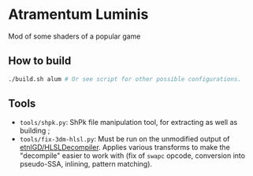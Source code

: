 # Atramentum Luminis

Mod of some shaders of a popular game

## How to build

```sh
./build.sh alum # Or see script for other possible configurations.
```

## Tools

- `tools/shpk.py`: ShPk file manipulation tool, for extracting as well as building ;
- `tools/fix-3dm-hlsl.py`: Must be run on the unmodified output of [etnlGD/HLSLDecompiler](https://github.com/etnlGD/HLSLDecompiler). Applies various transforms to make the "decompile" easier to work with (fix of `swapc` opcode, conversion into pseudo-SSA, inlining, pattern matching).
